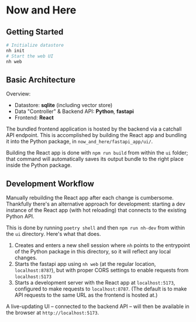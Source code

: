 # Now and Here

## Getting Started

```bash
# Initialize datastore
nh init
# Start the web UI
nh web
```

## Basic Architecture
Overview:
- Datastore: **sqlite** (including vector store)
- Data "Controller" & Backend API: **Python**, **fastapi**
- Frontend: **React**

The bundled frontend application is hosted by the backend via a catchall API endpoint.
This is accomplished by building the React app and bundling it into the Python package, in `now_and_here/fastapi_app/ui/`.

Building the React app is done with `npm run build` from within the `ui` folder;
that command will automatically saves its output bundle to the right place inside the Python package.

## Development Workflow

Manually rebuilding the React app after each change is cumbersome.
Thankfully there's an alternative approach for development: starting a dev instance of the React app (with hot reloading) that connects to the existing Python API.

This is done by running `poetry shell` and then `npm run nh-dev` from within the `ui` directory.
Here's what that does.

1. Creates and enters a new shell session where `nh` points to the entrypoint of the Python package in this directory, so it will reflect any local changes.
2. Starts the fastapi app using `nh web` (at the regular location, `localhost:8787`), but with proper CORS settings to enable requests from `localhost:5173`
3. Starts a development server with the React app at `localhost:5173`, configured to make requests to `localhost:8787`. (The default is to make API requests to the same URL as the frontend is hosted at.)

A live-updating UI – connected to the backend API – will then be available in the browser at `http://localhost:5173`.